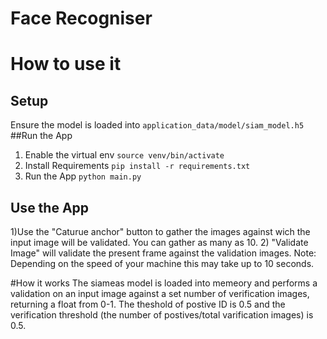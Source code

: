 # Face Recogniser

# How to use it
## Setup
Ensure the model is loaded into `application_data/model/siam_model.h5`
##Run the App
1) Enable the virtual env
`source venv/bin/activate`
2) Install Requirements
`pip install -r requirements.txt`
3) Run the App
`python main.py`
## Use the App
1)Use the "Caturue anchor" button to gather the images against wich the input image will be validated. You can gather as many as 10.
2) "Validate Image" will validate the present frame against the validation images.
Note: Depending on the speed of your machine this may take up to 10 seconds.

#How it works
The siameas model is loaded into memeory and performs a validation on an input image against a set number of verification images, returning a float from 0-1.
The theshold of postive ID is 0.5 and the verification threshold (the number of postives/total varification images) is 0.5.
